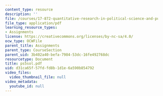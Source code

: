 ```yaml
---
content_type: resource
description: ''
file: /courses/17-872-quantitative-research-in-political-science-and-public-policy-spring-2004/d31ca65f57fdfd8b1d1e6a590b854792_ps5sol.pdf
file_type: application/pdf
learning_resource_types:
- Assignments
license: https://creativecommons.org/licenses/by-nc-sa/4.0/
ocw_type: OCWFile
parent_title: Assignments
parent_type: CourseSection
parent_uid: 3b402a40-befa-7984-53dc-16fe492768dc
resourcetype: Document
title: ps5sol.pdf
uid: d31ca65f-57fd-fd8b-1d1e-6a590b854792
video_files:
  video_thumbnail_file: null
video_metadata:
  youtube_id: null
---
```

